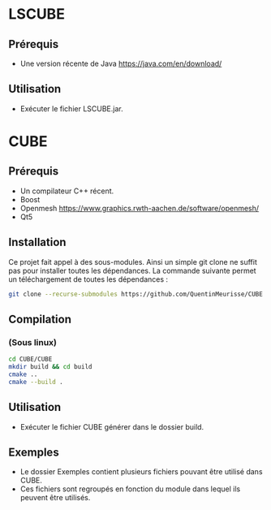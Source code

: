 # LSCUBE

## Prérequis 
- Une version récente de Java https://java.com/en/download/

## Utilisation
- Exécuter le fichier LSCUBE.jar.


# CUBE

## Prérequis
- Un compilateur C++ récent.
- Boost
- Openmesh https://www.graphics.rwth-aachen.de/software/openmesh/
- Qt5 

## Installation
 Ce projet fait appel à des sous-modules. Ainsi un simple git clone ne suffit pas pour installer toutes les dépendances. La commande suivante permet un téléchargement de toutes les dépendances : 

```bash
git clone --recurse-submodules https://github.com/QuentinMeurisse/CUBE
```

## Compilation 
### (Sous linux) 

```bash
cd CUBE/CUBE
mkdir build && cd build
cmake ..
cmake --build .
```
## Utilisation
- Exécuter le fichier CUBE générer dans le dossier build.

## Exemples
- Le dossier Exemples contient plusieurs fichiers pouvant être utilisé dans CUBE.
- Ces fichiers sont regroupés en fonction du module dans lequel ils peuvent être utilisés. 